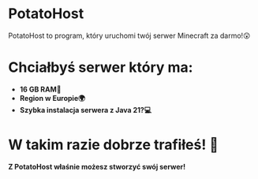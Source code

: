# PotatoHost
PotatoHost to program, który uruchomi twój serwer Minecraft za darmo!😲

# **Chciałbyś serwer który ma:**
 - **16 GB RAM💪**
 - **Region w Europie🌍**
 - **Szybka instalacja serwera z Java 21?💻**

# **W takim razie dobrze trafiłeś!** 🎯

**Z PotatoHost właśnie możesz stworzyć swój serwer!**
